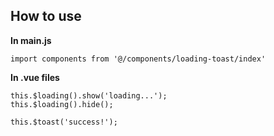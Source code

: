 How to use
-

**In main.js**

```
import components from '@/components/loading-toast/index'
```

**In .vue files**


```
this.$loading().show('loading...');
this.$loading().hide();

this.$toast('success!');
```
